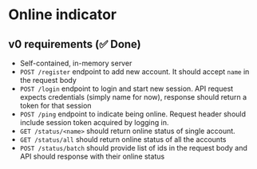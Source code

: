 # Online indicator

## v0 requirements (✅ Done)

* Self-contained, in-memory server
* `POST /register` endpoint to add new account. It should accept `name` in the request body 
* `POST /login` endpoint to login and start new session. API request expects credentials (simply name for now), response should return a token for that session
* `POST /ping` endpoint to indicate being online. Request header should include session token acquired by logging in. 
* `GET /status/<name>` should return online status of single account.
* `GET /status/all` should return online status of all the accounts
* `POST /status/batch` should provide list of ids in the request body and API should response with their online status
